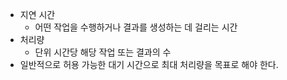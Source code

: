 - 지연 시간
    - 어떤 작업을 수행하거나 결과를 생성하는 데 걸리는 시간
- 처리량
    - 단위 시간당 해당 작업 또는 결과의 수
- 일반적으로 허용 가능한 대기 시간으로 최대 처리량을 목표로 해야 한다.
  
